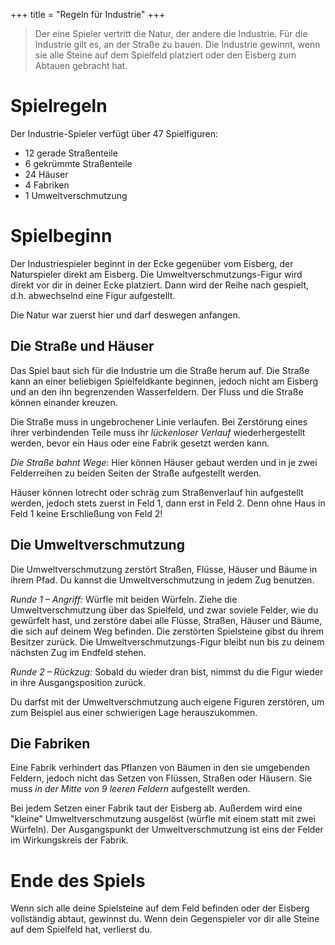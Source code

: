 +++
title = "Regeln für Industrie"
+++

> Der eine Spieler vertritt die Natur, der andere die Industrie.
> Für die Industrie gilt es, an der Straße zu bauen.
> Die Industrie gewinnt, wenn sie alle Steine auf dem Spielfeld platziert oder den Eisberg zum Abtauen gebracht hat.

# Spielregeln

Der Industrie-Spieler verfügt über 47 Spielfiguren:

- 12 gerade Straßenteile
- 6 gekrümmte Straßenteile
- 24 Häuser
- 4 Fabriken
- 1 Umweltverschmutzung

# Spielbeginn

Der Industriespieler beginnt in der Ecke gegenüber vom Eisberg, der Naturspieler direkt am Eisberg.
Die Umweltverschmutzungs-Figur wird direkt vor dir in deiner Ecke platziert.
Dann wird der Reihe nach gespielt, d.h. abwechselnd eine Figur aufgestellt.

Die Natur war zuerst hier und darf deswegen anfangen.

## Die Straße und Häuser

Das Spiel baut sich für die Industrie um die Straße herum auf.
Die Straße kann an einer beliebigen Spielfeldkante beginnen, jedoch nicht am Eisberg und an den ihn begrenzenden Wasserfeldern.
Der Fluss und die Straße können einander kreuzen.

Die Straße muss in ungebrochener Linie verlaufen.
Bei Zerstörung eines ihrer verbindenden Teile muss ihr *lückenloser Verlauf* wiederhergestellt werden, bevor ein Haus oder eine Fabrik gesetzt werden kann.

*Die Straße bahnt Wege:* Hier können Häuser gebaut werden und in je zwei Felderreihen zu beiden Seiten der Straße aufgestellt werden.

Häuser können lotrecht oder schräg zum Straßenverlauf hin aufgestellt werden, jedoch stets zuerst in Feld 1, dann erst in Feld 2.
Denn ohne Haus in Feld 1 keine Erschließung von Feld 2!

## Die Umweltverschmutzung

Die Umweltverschmutzung zerstört Straßen, Flüsse, Häuser und Bäume in ihrem Pfad.
Du kannst die Umweltverschmutzung in jedem Zug benutzen.

*Runde 1 – Angriff:* Würfle mit beiden Würfeln.
Ziehe die Umweltverschmutzung über das Spielfeld, und zwar soviele Felder, wie du gewürfelt hast, und zerstöre dabei alle Flüsse, Straßen, Häuser und Bäume, die sich auf deinem Weg befinden.
Die zerstörten Spielsteine gibst du ihrem Besitzer zurück.
Die Umweltverschmutzungs-Figur bleibt nun bis zu deinem nächsten Zug im Endfeld stehen.

*Runde 2 – Rückzug:* Sobald du wieder dran bist, nimmst du die Figur wieder in ihre Ausgangsposition zurück.

Du darfst mit der Umweltverschmutzung auch eigene Figuren zerstören, um zum Beispiel aus einer schwierigen Lage herauszukommen.

## Die Fabriken

Eine Fabrik verhindert das Pflanzen von Bäumen in den sie umgebenden Feldern, jedoch nicht das Setzen von Flüssen, Straßen oder Häusern.
Sie muss *in der Mitte von 9 leeren Feldern* aufgestellt werden.

Bei jedem Setzen einer Fabrik taut der Eisberg ab.
Außerdem wird eine "kleine" Umweltverschmutzung ausgelöst (würfle mit einem statt mit zwei Würfeln).
Der Ausgangspunkt der Umweltverschmutzung ist eins der Felder im Wirkungskreis der Fabrik.

# Ende des Spiels

Wenn sich alle deine Spielsteine auf dem Feld befinden oder der Eisberg vollständig abtaut, gewinnst du.
Wenn dein Gegenspieler vor dir alle Steine auf dem Spielfeld hat, verlierst du.
